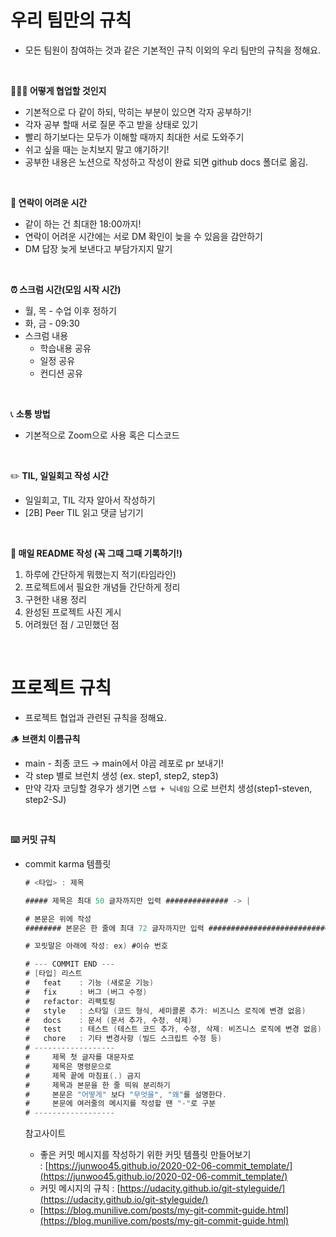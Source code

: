 # **우리 팀만의 규칙**

- 모든 팀원이 참여하는 것과 같은 기본적인 규칙 이외의 우리 팀만의 규칙을 정해요.
<br>

**👨‍👦‍👦 어떻게 협업할 것인지**

- 기본적으로 다 같이 하되, 막히는 부분이 있으면 각자 공부하기!
- 각자 공부 할때 서로 질문 주고 받을 상태로 있기
- 빨리 하기보다는 모두가 이해할 때까지 최대한 서로 도와주기
- 쉬고 싶을 때는 눈치보지 말고 얘기하기!
- 공부한 내용은 노션으로 작성하고 작성이 완료 되면 github docs 폴더로 옮김.
<br>

**📱 연락이 어려운 시간**

- 같이 하는 건 최대한 18:00까지!
- 연락이 어려운 시간에는 서로 DM 확인이 늦을 수 있음을 감안하기
- DM 답장 늦게 보낸다고 부담가지지 말기
<br>

**⏰  스크럼 시간(모임 시작 시간)**

- 월, 목 - 수업 이후 정하기
- 화, 금 - 09:30
- 스크럼 내용
    - 학습내용 공유
    - 일정 공유
    - 컨디션 공유
<br>

📞  **소통 방법**

- 기본적으로 Zoom으로 사용 혹은 디스코드
<br>

✏️  **TIL, 일일회고 작성 시간**

- 일일회고, TIL 각자 알아서 작성하기
- [2B] Peer TIL 읽고 댓글 남기기
<br>

**📝  매일 README 작성 (꼭 그때 그때 기록하기!)**

1. 하루에 간단하게 뭐했는지 적기(타임라인) 
2. 프로젝트에서 필요한 개념들 간단하게 정리
3. 구현한 내용 정리
4. 완성된 프로젝트 사진 게시
5. 어려웠던 점 / 고민했던 점
<br>

# **프로젝트 규칙**

- 프로젝트 협업과 관련된 규칙을 정해요.

🪵  **브랜치 이름규칙**

- main - 최종 코드 → main에서 야곰 레포로 pr 보내기!
- 각 step 별로 브런치 생성 (ex. step1, step2, step3)
- 만약 각자 코딩할 경우가 생기면 `스탭 + 닉네임` 으로 브런치 생성(step1-steven, step2-SJ)
<br>

**⌨️   커밋 규칙**

- commit karma 템플릿

    ```swift
    # <타입> : 제목

    ##### 제목은 최대 50 글자까지만 입력 ############## -> |

    # 본문은 위에 작성
    ######## 본문은 한 줄에 최대 72 글자까지만 입력 ########################### -> |

    # 꼬릿말은 아래에 작성: ex) #이슈 번호

    # --- COMMIT END ---
    # [타입] 리스트
    #   feat    : 기능 (새로운 기능)
    #   fix     : 버그 (버그 수정)
    #   refactor: 리팩토링
    #   style   : 스타일 (코드 형식, 세미콜론 추가: 비즈니스 로직에 변경 없음)
    #   docs    : 문서 (문서 추가, 수정, 삭제)
    #   test    : 테스트 (테스트 코드 추가, 수정, 삭제: 비즈니스 로직에 변경 없음)
    #   chore   : 기타 변경사항 (빌드 스크립트 수정 등)
    # ------------------
    #     제목 첫 글자를 대문자로
    #     제목은 명령문으로
    #     제목 끝에 마침표(.) 금지
    #     제목과 본문을 한 줄 띄워 분리하기
    #     본문은 "어떻게" 보다 "무엇을", "왜"를 설명한다.
    #     본문에 여러줄의 메시지를 작성할 땐 "-"로 구분
    # ------------------
    ```

    참고사이트

    - 좋은 커밋 메시지를 작성하기 위한 커밋 템플릿 만들어보기 : [https://junwoo45.github.io/2020-02-06-commit_template/](https://junwoo45.github.io/2020-02-06-commit_template/)
    - 커밋 메시지의 규칙 : [https://udacity.github.io/git-styleguide/](https://udacity.github.io/git-styleguide/)
    - [https://blog.munilive.com/posts/my-git-commit-guide.html](https://blog.munilive.com/posts/my-git-commit-guide.html)
